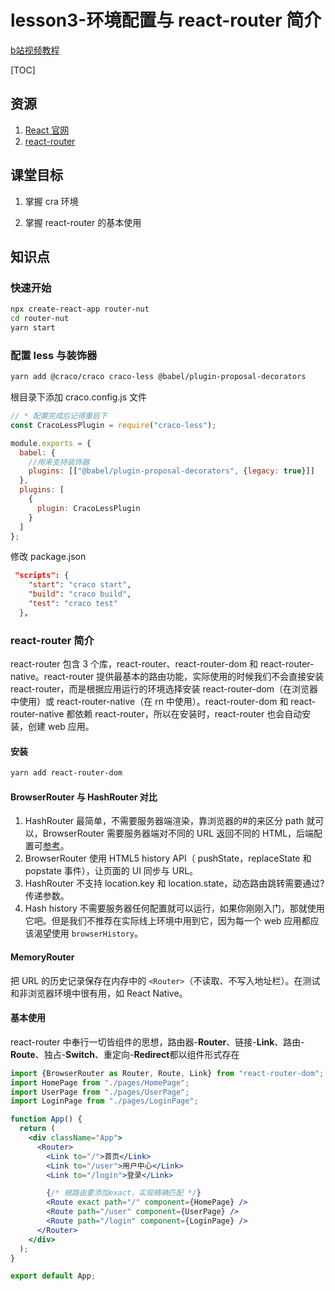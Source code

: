 # lesson3-环境配置与 react-router 简介

[b站视频教程](https://www.bilibili.com/video/BV1DT4y1F7LG)

[TOC]

## 资源

1. [React 官网](https://react.docschina.org/)
2. [react-router](http://react-router.docschina.org/)

## 课堂目标

1. 掌握 cra 环境

2. 掌握 react-router 的基本使用

## 知识点

### 快速开始

```bash
npx create-react-app router-nut
cd router-nut
yarn start
```

### 配置 less 与装饰器

```bash
yarn add @craco/craco craco-less @babel/plugin-proposal-decorators
```

根目录下添加 craco.config.js 文件

```js
// * 配置完成后记得重启下
const CracoLessPlugin = require("craco-less");

module.exports = {
  babel: {
    //用来支持装饰器
    plugins: [["@babel/plugin-proposal-decorators", {legacy: true}]]
  },
  plugins: [
    {
      plugin: CracoLessPlugin
    }
  ]
};
```

修改 package.json

```json
 "scripts": {
    "start": "craco start",
    "build": "craco build",
    "test": "craco test"
  },
```

### react-router 简介

react-router 包含 3 个库，react-router、react-router-dom 和 react-router-native。react-router 提供最基本的路由功能，实际使用的时候我们不会直接安装 react-router，而是根据应用运行的环境选择安装 react-router-dom（在浏览器中使用）或 react-router-native（在 rn 中使用）。react-router-dom 和 react-router-native 都依赖 react-router，所以在安装时，react-router 也会自动安装，创建 web 应用。

#### 安装

```bash
yarn add react-router-dom
```

#### BrowserRouter 与 HashRouter 对比

1. HashRouter 最简单，不需要服务器端渲染，靠浏览器的#的来区分 path 就可以，BrowserRouter 需要服务器端对不同的 URL 返回不同的 HTML，后端配置可[参考](https://react-guide.github.io/react-router-cn/docs/guides/basics/Histories.html)。
2. BrowserRouter 使用 HTML5 history API（ pushState，replaceState 和 popstate 事件），让页面的 UI 同步与 URL。
3. HashRouter 不支持 location.key 和 location.state，动态路由跳转需要通过?传递参数。
4. Hash history 不需要服务器任何配置就可以运行，如果你刚刚入门，那就使用它吧。但是我们不推荐在实际线上环境中用到它，因为每一个 web 应用都应该渴望使用 `browserHistory`。

#### MemoryRouter

把 URL 的历史记录保存在内存中的 `<Router>`（不读取、不写入地址栏）。在测试和非浏览器环境中很有用，如 React Native。

#### 基本使用

react-router 中奉行一切皆组件的思想，路由器-**Router**、链接-**Link**、路由-**Route**、独占-**Switch**、重定向-**Redirect**都以组件形式存在

```jsx
import {BrowserRouter as Router, Route, Link} from "react-router-dom";
import HomePage from "./pages/HomePage";
import UserPage from "./pages/UserPage";
import LoginPage from "./pages/LoginPage";

function App() {
  return (
    <div className="App">
      <Router>
        <Link to="/">首页</Link>
        <Link to="/user">用户中心</Link>
        <Link to="/login">登录</Link>

        {/* 根路由要添加exact，实现精确匹配 */}
        <Route exact path="/" component={HomePage} />
        <Route path="/user" component={UserPage} />
        <Route path="/login" component={LoginPage} />
      </Router>
    </div>
  );
}

export default App;
```
